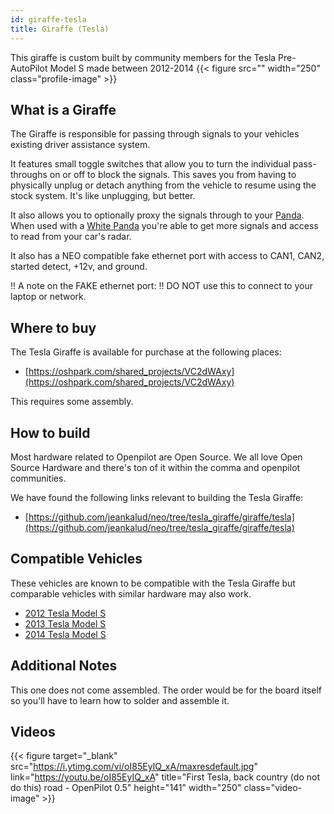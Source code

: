 ```yaml
---
id: giraffe-tesla
title: Giraffe (Tesla)
---
```


This giraffe is custom built by community members for the Tesla Pre-AutoPilot Model S made between 2012-2014
{{< figure src="" width="250" class="profile-image" >}}

## What is a Giraffe
The Giraffe is responsible for passing through signals to your vehicles existing driver assistance system. 

It features small toggle switches that allow you to turn the individual pass-throughs on or off to block the signals.  This saves you from having to physically unplug or detach anything from the vehicle to resume using the stock system. It&#x27;s like unplugging, but better. 

It also allows you to optionally proxy the signals through to your [Panda](/hardware/panda/).  When used with a [White Panda](/hardware/panda/panda-white/) you&#x27;re able to get more signals and access to read from your car&#x27;s radar.

It also has a NEO compatible fake ethernet port with access to CAN1, CAN2, started detect, +12v, and ground.

!! A note on the FAKE ethernet port:
!! DO NOT use this to connect to your laptop or network.


## Where to buy

The Tesla Giraffe is available for purchase at the following places:

* [https://oshpark.com/shared_projects/VC2dWAxy](https://oshpark.com/shared_projects/VC2dWAxy)

This requires some assembly.

## How to build

Most hardware related to Openpilot are Open Source.
We all love Open Source Hardware and there's ton of it within the comma and openpilot communities.

We have found the following links relevant to building the Tesla Giraffe:

* [https://github.com/jeankalud/neo/tree/tesla_giraffe/giraffe/tesla](https://github.com/jeankalud/neo/tree/tesla_giraffe/giraffe/tesla)

## Compatible Vehicles

These vehicles are known to be compatible with the Tesla Giraffe but comparable vehicles with similar hardware may also work.

* [2012 Tesla Model S](./tesla/giraffe-tesla/2012-tesla-model-s.md)
* [2013 Tesla Model S](./tesla/giraffe-tesla/2013-tesla-model-s.md)
* [2014 Tesla Model S](./tesla/giraffe-tesla/2014-tesla-model-s.md)

## Additional Notes
This one does not come assembled.  The order would be for the board itself so you&#x27;ll have to learn how to solder and assemble it.

## Videos

{{< figure target="_blank" src="https://i.ytimg.com/vi/oI85EyIQ_xA/maxresdefault.jpg" link="https://youtu.be/oI85EyIQ_xA" title="First Tesla, back country (do not do this) road - OpenPilot 0.5" height="141" width="250" class="video-image" >}}

